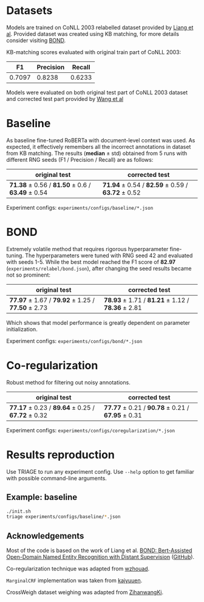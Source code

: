 # Datasets 
Models are trained on CoNLL 2003 relabelled dataset provided by [Liang et al](https://arxiv.org/abs/2006.15509).
Provided dataset was created using KB matching, for more details consider visiting [BOND](https://github.com/cliang1453/BOND).

KB-matching scores evaluated with original train part of CoNLL 2003:

| F1     | Precision | Recall | 
|--------|-----------|--------|
| 0.7097 | 0.8238    | 0.6233 |

Models were evaluated on both original test part of CoNLL 2003 dataset and corrected test part provided by [Wang et al](https://arxiv.org/pdf/1909.01441v1.pdf)

# Baseline
As baseline fine-tuned RoBERTa with document-level context was used. As expected, it effectively remembers all the incorrect annotations 
in dataset from KB matching. The results (**median** ± std) obtained from 5 runs with different RNG seeds (F1 / Precision / Recall) are as follows:

| original test                                         | corrected test                                         |
|-------------------------------------------------------|--------------------------------------------------------|
| **71.38** ± 0.56 / **81.50** ± 0.6 / **63.49** ± 0.54 | **71.94** ± 0.54 / **82.59** ± 0.59 / **63.72** ± 0.52 |

Experiment configs: `experiments/configs/baseline/*.json`

# BOND
Extremely volatile method that requires rigorous hyperparameter fine-tuning. The hyperparameters were tuned 
with RNG seed 42 and evaluated with seeds 1-5. While the best model reached the F1 score of **82.97**
(`experiments/relabel/bond.json`), after changing the seed results became not so prominent:

| original test                                          | corrected test                                         |
|--------------------------------------------------------|--------------------------------------------------------|
| **77.97** ± 1.67 / **79.92** ± 1.25 / **77.50** ± 2.73 | **78.93** ± 1.71 / **81.21** ± 1.12 / **78.36** ± 2.81 |

Which shows that model performance is greatly dependent on parameter initialization.

Experiment configs: `experiments/configs/bond/*.json`

# Co-regularization

Robust method for filtering out noisy annotations.


| original test                                          | corrected test                                         |
|--------------------------------------------------------|--------------------------------------------------------|
| **77.17** ± 0.23 / **89.64** ± 0.25 / **67.72** ± 0.32 | **77.77** ± 0.21 / **90.78** ± 0.21 / **67.95** ± 0.31 |


Experiment configs: `experiments/configs/coregularization/*.json`

# Results reproduction

Use TRIAGE to run any experiment config. Use `--help` option to get familiar 
with possible command-line arguments.

## Example: baseline

```bash
./init.sh
triage experiments/configs/baseline/*.json
```

## Acknowledgements
Most of the code is based on the work of Liang et al. [BOND: Bert-Assisted Open-Domain Named Entity Recognition with Distant Supervision](https://arxiv.org/abs/2006.15509) ([GitHub](https://github.com/cliang1453/BOND)).

Co-regularization technique was adapted from [wzhouad](https://github.com/wzhouad/NLL-IE).

`MarginalCRF` implementation was taken from [kajyuuen](https://github.com/kajyuuen/pytorch-partial-crf).

CrossWeigh dataset weighing was adapted from [ZihanwangKi](https://github.com/ZihanWangKi/CrossWeigh).